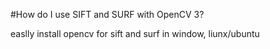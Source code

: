 #How do I use SIFT and SURF with OpenCV 3?


easlly install opencv for sift and surf in window, liunx/ubuntu
